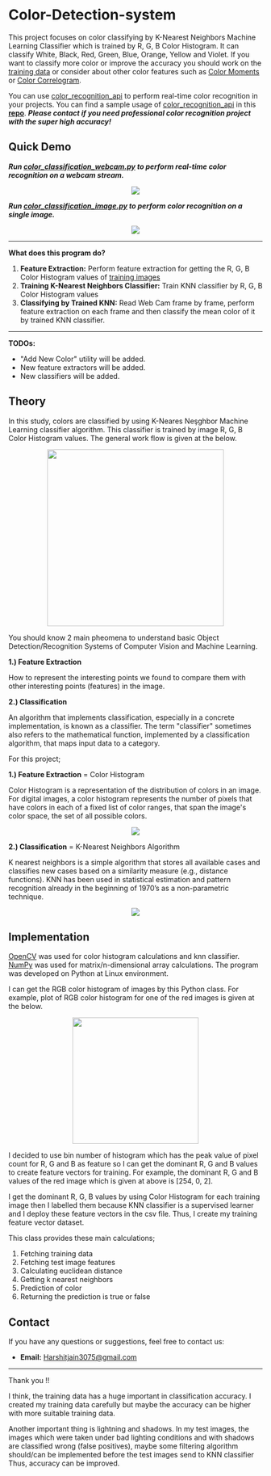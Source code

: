 # Color-Detection-system
This project focuses on color classifying by K-Nearest Neighbors Machine Learning Classifier which is trained by R, G, B Color Histogram. It can classify White, Black, Red, Green, Blue, Orange, Yellow and Violet. If you want to classify more color or improve the accuracy you should work on the [training data](https://github.com/ahmetozlu/color_classifier/tree/master/src/training_dataset) or consider about other color features such as [Color Moments](https://en.wikipedia.org/wiki/Color_moments) or [Color Correlogram](http://www.cs.cornell.edu/rdz/Papers/ecdl2/spatial.htm).

You can use [color_recognition_api](https://github.com/ahmetozlu/color_recognition/tree/master/src/color_recognition_api) to perform real-time color recognition in your projects. You can find a sample usage of [color_recognition_api](https://github.com/ahmetozlu/color_recognition/tree/master/src/color_recognition_api) in this [**repo**](https://github.com/ahmetozlu/vehicle_counting_tensorflow). ***Please contact if you need professional color recognition project with the super high accuracy!***

## Quick Demo

***Run [color_classification_webcam.py](https://github.com/ahmetozlu/color_recognition/blob/master/src/color_classification_webcam.py) to perform real-time color recognition on a webcam stream.***

<p align="center">
  <img src="https://user-images.githubusercontent.com/22610163/34917659-8497acae-f95a-11e7-93fb-f7cd6cc3128a.gif">
</p>

***Run [color_classification_image.py](https://github.com/ahmetozlu/color_recognition/blob/master/src/color_classification_image.py) to perform color recognition on a single image.***

<p align="center">
  <img src="https://user-images.githubusercontent.com/22610163/42423806-14cdfa7a-8309-11e8-9478-23d50fc0002f.png">
</p>

---
**What does this program do?**
1. **Feature Extraction:** Perform feature extraction for getting the R, G, B Color Histogram values of [training images](https://github.com/ahmetozlu/color_classifier/tree/master/src/training_dataset)
2. **Training K-Nearest Neighbors Classifier:** Train KNN classifier by R, G, B Color Histogram values
3. **Classifying by Trained KNN:** Read Web Cam frame by frame, perform feature extraction on each frame and then classify the mean color of it by trained KNN classifier.
---

**TODOs:**

- "Add New Color" utility will be added.
- New feature extractors will be added.
- New classifiers will be added.


## Theory

In this study, colors are classified by using K-Neares Neşghbor Machine Learning classifier algorithm. This classifier is trained by image R, G, B Color Histogram values. The general work flow is given at the below.

<p align="center">
  <img src="https://user-images.githubusercontent.com/22610163/35335133-a9632c70-0125-11e8-9204-0b4bfd0702a7.png" {width=35px height=350px}>
</p>

You should know 2 main pheomena to understand basic Object Detection/Recognition Systems of Computer Vision and Machine Learning.

**1.) Feature Extraction**

How to represent the interesting points we found to compare them with other interesting points (features) in the image.

**2.) Classification**

An algorithm that implements classification, especially in a concrete implementation, is known as a classifier. The term "classifier" sometimes also refers to the mathematical function, implemented by a classification algorithm, that maps input data to a category.

For this project;

**1.) Feature Extraction** = Color Histogram

Color Histogram is a representation of the distribution of colors in an image. For digital images, a color histogram represents the number of pixels that have colors in each of a fixed list of color ranges, that span the image's color space, the set of all possible colors.

<p align="center">
  <img src="https://user-images.githubusercontent.com/22610163/34918867-44f5feaa-f96b-11e7-9994-1747846266c9.png">
</p>

**2.) Classification** = K-Nearest Neighbors Algorithm

K nearest neighbors is a simple algorithm that stores all available cases and classifies new cases based on a similarity measure (e.g., distance functions). KNN has been used in statistical estimation and pattern recognition already in the beginning of 1970’s as a non-parametric technique.

<p align="center">
  <img src="https://user-images.githubusercontent.com/22610163/34918895-c7b94d24-f96b-11e7-87da-8619d9bd4246.png">
</p>

## Implementation

[OpenCV](https://pypi.python.org/pypi/opencv-python) was used for color histogram calculations and knn classifier. [NumPy](https://stackoverflow.com/questions/29499815/how-to-install-numpy-on-windows-using-pip-install) was used for matrix/n-dimensional array calculations. The program was developed on Python at Linux environment.


I can get the RGB color histogram of images by this Python class. For example, plot of RGB color histogram for one of the red images is given at the below.

<p align="center">
  <img src="https://user-images.githubusercontent.com/22610163/34919478-f198beb8-f975-11e7-8c1c-0a552f7cd673.jpg" {width=25px height=250px}>
</p>

I decided to use bin number of histogram which has the peak value of pixel count for R, G and B as feature so I can get the dominant R, G and B values to create feature vectors for training. For example, the dominant R, G and B values of the red image which is given at above is [254, 0, 2].

I get the dominant R, G, B values by using Color Histogram for each training image then I labelled them because KNN classifier is a supervised learner and I deploy these feature vectors in the csv file. Thus, I create my training feature vector dataset. 

This class provides these main calculations;

1. Fetching training data
2. Fetching test image features
3. Calculating euclidean distance
4. Getting k nearest neighbors
5. Prediction of color
6. Returning the prediction is true or false

## Contact

If you have any questions or suggestions, feel free to contact us:

- **Email:** Harshitjain3075@gmail.com
---

Thank you !!



I think, the training data has a huge important in classification accuracy. I created my training data carefully but maybe the accuracy can be higher with more suitable training data.

Another important thing is lightning and shadows. In my test images, the images which were taken under bad lighting conditions and with shadows are classified wrong (false positives), maybe some filtering algorithm should/can be implemented before the test images send to KNN classifier Thus, accuracy can be improved.


